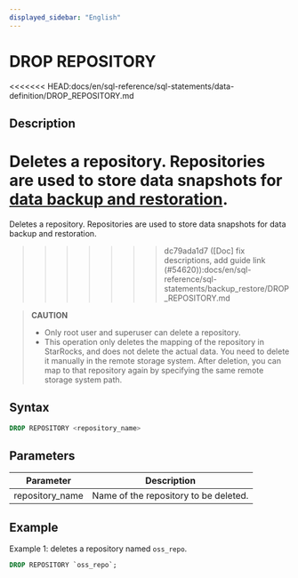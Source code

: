 ```yaml
---
displayed_sidebar: "English"
---
```


# DROP REPOSITORY

<<<<<<< HEAD:docs/en/sql-reference/sql-statements/data-definition/DROP_REPOSITORY.md
## Description

Deletes a repository. Repositories are used to store data snapshots for [data backup and restoration](../../../administration/Backup_and_restore.md).
=======
Deletes a repository. Repositories are used to store data snapshots for data backup and restoration.
>>>>>>> dc79ada1d7 ([Doc] fix descriptions, add guide link (#54620)):docs/en/sql-reference/sql-statements/backup_restore/DROP_REPOSITORY.md

> **CAUTION**
>
> - Only root user and superuser can delete a repository.
> - This operation only deletes the mapping of the repository in StarRocks, and does not delete the actual data. You need to delete it manually in the remote storage system. After deletion, you can map to that repository again by specifying the same remote storage system path.

## Syntax

```SQL
DROP REPOSITORY <repository_name>
```

## Parameters

| **Parameter**   | **Description**                       |
| --------------- | ------------------------------------- |
| repository_name | Name of the repository to be deleted. |

## Example

Example 1: deletes a repository named `oss_repo`.

```SQL
DROP REPOSITORY `oss_repo`;
```
